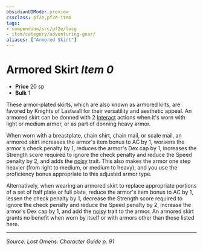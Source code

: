 ```yaml
---
obsidianUIMode: preview
cssclass: pf2e,pf2e-item
tags:
- compendium/src/pf2e/locg
- item/category/adventuring-gear/
aliases: ["Armored Skirt"]
---
```

# Armored Skirt *Item 0*  

- **Price** 20 sp
- **Bulk** 1

These armor-plated skirts, which are also known as armored kilts, are favored by Knights of Lastwall for their versatility and aesthetic appeal. An armored skirt can be donned with 2 [Interact](rules/actions/interact.md) actions when it's worn with light or medium armor, or as part of donning heavy armor.

When worn with a breastplate, chain shirt, chain mail, or scale mail, an armored skirt increases the armor's item bonus to AC by 1, worsens the armor's check penalty by 1, reduces the armor's Dex cap by 1, increases the Strength score required to ignore the check penalty and reduce the Speed penalty by 2, and adds the [noisy](rules/traits/noisy.md "Noisy Armor Trait") trait. This also makes the armor one step heavier (from light to medium, or medium to heavy), and you use the proficiency bonus appropriate to this adjusted armor type.

Alternatively, when wearing an armored skirt to replace appropriate portions of a set of half plate or full plate, reduce the armor's item bonus to AC by 1, lessen the check penalty by 1, decrease the Strength score required to ignore the check penalty and reduce the Speed penalty by 2, increase the armor's Dex cap by 1, and add the [noisy](rules/traits/noisy.md "Noisy Armor Trait") trait to the armor. An armored skirt grants no benefit when worn by itself or with armors other than those listed here.


---
*Source: Lost Omens: Character Guide p. 91*